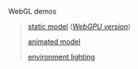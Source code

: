 WebGL demos

> [static model](https://schaban.github.io/h2j/webgl_basic_geo.html) (*[WebGPU version](https://glebnovodran.github.io/webgpu/webgpu_basic_geo.html)*)
> 
> [animated model](https://schaban.github.io/h2j/webgl_skin_geo.html)
>
> [environment lighting](https://schaban.github.io/h2j/webgl_sh_pano.html) 